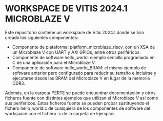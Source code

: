 # WORKSPACE DE VITIS 2024.1 MICROBLAZE V
Este repositorio contiene un workspace de Vitis 2024.1 donde se han creado los siguientes componentes:
- Componente de plataforma: platform_microblaze_riscv, con un XSA de un Microblaze V con UART y AXI GPIOs, entre otros periféricos.
- Componente de software hello_world: ejemplo sencillo programado en C de una aplicación para el Microblaze V.
- Componente de software hello_world_BRAM: el mismo ejemplo de software anterior pero configurado para reducir su tamaño e incluirse y ejecutarse desde las BRAM del Microblaze V en lugar de la memoria DDR3.

Además, en la carpeta PERTE se puede encuentrar documentación y otros ficheros fuente con distintos ejemplos que utilizan el Microblaze V así como sus periféricos. Estos ficheros fuente se pueden probar sustituyendo el fichero hello_world.c de cualquiera de los componentes de software del workspace con el fichero .c de la carpeta de Ejemplos.
